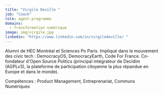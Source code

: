 ```yaml
---
title: "Virgile Deville "
job: "Coach"
role: agent-programme
domains:
  - Transformation numérique
image: img/virgile.jpg
linkedin: "https://www.linkedin.com/in/virgiledeville/ "
---
```

Alumni de HEC Montréal et Sciences Po Paris. Impliqué dans le mouvement des civic tech : DemocracyOS, DemocracyEarth, Code For France. Co-fondateur d'Open Source Politics (principal intégrateur de Decidim (AGPLv3), la plateforme de participation citoyenne la plus répandue en Europe et dans le monde).

Compétences : Product Management, Entreprenariat, Communs Numériques